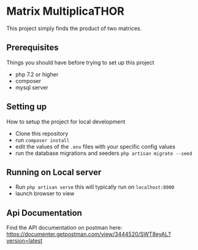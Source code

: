 # Matrix MultiplicaTHOR

This project simply finds the product of two matrices.

## Prerequisites
 Things you should have before trying to set up this project

 - php 7.2 or higher
 - composer 
 - mysql server

## Setting up

How to setup the project for local development

- Clone this repository
- run `composer install`
- edit the values of the `.env` files with your specific config values
- run the database migrations and seeders `php artisan migrate --seed`

## Running on Local server
- Run `php artisan serve` 
  this will typically run on `localhost:8000` 
- launch browser to view 

## Api Documentation

Find the API documentation on postman here: https://documenter.getpostman.com/view/3444520/SWT8eyAL?version=latest